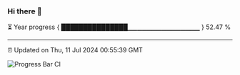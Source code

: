 ### Hi there 👋

⏳ Year progress { ███████████████▁▁▁▁▁▁▁▁▁▁▁▁▁▁▁ } 52.47 %

---

⏰ Updated on Thu, 11 Jul 2024 00:55:39 GMT

![Progress Bar CI](https://github.com/liununu/liununu/workflows/Progress%20Bar%20CI/badge.svg)
